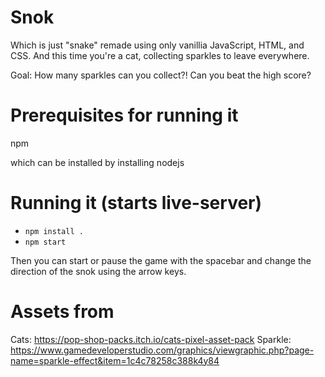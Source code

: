 # Snok

Which is just "snake" remade using only vanillia JavaScript, HTML, and CSS. And this time you're a cat, collecting sparkles to leave everywhere.

Goal: How many sparkles can you collect?! Can you beat the high score?

# Prerequisites for running it

npm

which can be installed by installing nodejs

# Running it (starts live-server)

- `npm install .`
- `npm start`

Then you can start or pause the game with the spacebar and change the direction of the snok using the arrow keys.

# Assets from
Cats: https://pop-shop-packs.itch.io/cats-pixel-asset-pack
Sparkle: https://www.gamedeveloperstudio.com/graphics/viewgraphic.php?page-name=sparkle-effect&item=1c4c78258c388k4y84